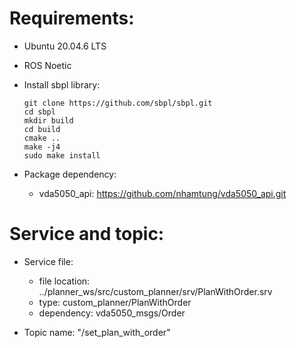 # Requirements:

- Ubuntu 20.04.6 LTS
- ROS Noetic

- Install sbpl library:
    ```
    git clone https://github.com/sbpl/sbpl.git
    cd sbpl
    mkdir build
    cd build
    cmake ..
    make -j4
    sudo make install
    ```
- Package dependency:
    + vda5050_api: https://github.com/nhamtung/vda5050_api.git

# Service and topic:

- Service file: 
    + file location: ../planner_ws/src/custom_planner/srv/PlanWithOrder.srv
    + type: custom_planner/PlanWithOrder
    + dependency: vda5050_msgs/Order

- Topic name: "/set_plan_with_order"
